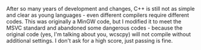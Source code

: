 After so many years of development and changes, C++ is still not as simple and clear as young languages ​​- even different compilers require different codes.
This was originally a MinGW code, but I modified it to meet the MSVC standard and abandoned some dangerous codes - because the original code (yes, I'm talking about you, wcscpy) will not compile without additional settings.
I don't ask for a high score, just passing is fine.
